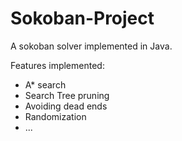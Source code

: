 Sokoban-Project
===============

A sokoban solver implemented in Java.

Features implemented:
- A* search
- Search Tree pruning
- Avoiding dead ends
- Randomization
- ...
